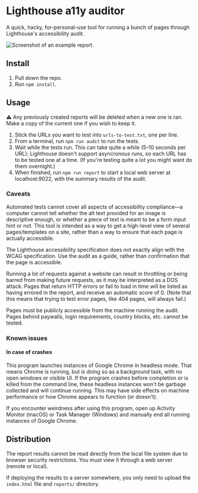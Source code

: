 # Lighthouse a11y auditor

A quick, hacky, for-personal-use tool for running a bunch of pages through Lighthouse's accessibility audit.

![Screenshot of an example report.](http://kimgur.com/koeGV)

## Install

1. Pull down the repo.
2. Run `npm install`.

## Usage

⚠️ Any previously created reports will be deleted when a new one is ran. Make a copy of the current one if you wish to keep it.

1. Stick the URLs you want to test into `urls-to-test.txt`, one per line.
2. From a terminal, run `npm run audit` to run the tests.
3. Wait while the tests run. This can take quite a while (5–10 seconds per URL); Lighthouse doesn't support asyncronous runs, so each URL has to be tested one at a time. (If you're testing quite a lot you might want do them overnight.)
4. When finished, run `npm run report` to start a local web server at localhost:9022, with the summary results of the audit.

### Caveats

Automated tests cannot cover all aspects of accessibility compliance—a computer cannot tell whether the alt text provided for an image is descriptive enough, or whether a piece of text is meant to be a form input hint or not. This tool is intended as a way to get a high-level view of several pages/templates on a site, rather than a way to ensure that each page is actually accessible.

The Lighthouse accessibility specification does not exactly align with the WCAG specification. Use the audit as a guide, rather than confirmation that the page is accessible.

Running a lot of requests against a website can result in throttling or being barred from making future requests, as it may be interpreted as a DOS attack. Pages that return HTTP errors or fail to load in time will be listed as having errored in the report, and receive an automatic score of 0. (Note that this means that trying to test error pages, like 404 pages, will always fail.)

Pages must be publicly accessible from the machine running the audit. Pages behind paywalls, login requirements, country blocks, etc. cannot be tested.

### Known issues

#### In case of crashes

This program launches instances of Google Chrome in headless mode. That means Chrome is running, but is doing so as a background task, with no open windows or visible UI. If the program crashes before completion or is killed from the command line, these headless instances won't be garbage collected and will continue running. This may have side effects on machine performance or how Chrome appears to function (or doesn't).

If you encounter weirdness after using this program, open up Activity Monitor (macOS) or Task Manager (Windows) and manually end all running instances of Google Chrome.

## Distribution

The report results cannot be read directly from the local file system due to browser security restrictions. You must view it through a web server (remote or local).

If deploying the results to a server somewhere, you only need to upload the `index.html` file and `reports/` directory.
